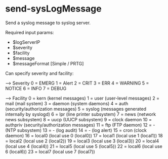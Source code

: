 # send-sysLogMessage

Send a syslog message to syslog server.

Required input params: 
- $logServerIP 
- $severity 
- $facility 
- $message 
- $messageFormat [Simple / PRTG] 

Can specify severity and facility: 

--> Severity 
0 = EMERG 
1 = Alert 
2 = CRIT 
3 = ERR 
4 = WARNING 
5 = NOTICE 
6 = INFO 
7 = DEBUG 

--> Facility 
0 = kern (kernel messages) 
1 = user (user-level messages) 
2 = mail (mail system) 
3 = daemon (system daemons) 
4 = auth (security/authorization messages) 
5 = syslog (messages generated internally by syslogd) 
6 = lpr (line printer subsystem) 
7 = news (network news subsystem) 
8 = uucp (UUCP subsystem) 
9 = clock daemon 
10 = authpriv (security/authorization messages) 
11 = ftp (FTP daemon) 
12 = - (NTP subsystem) 
13 = - (log audit) 
14 = - (log alert) 
15 = cron (clock daemon) 
16 = local0 (local use 0 (local0)) 
17 = local1 (local use 1 (local1)) 
18 = local2 (local use 2 (local2)) 
19 = local3 (local use 3 (local3)) 
20 = local4 (local use 4 (local4)) 
21 = local5 (local use 5 (local5)) 
22 = local6 (local use 6 (local6)) 
23 = local7 (local use 7 (local7)) 